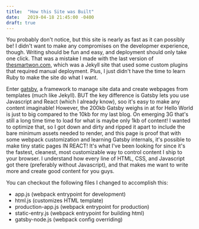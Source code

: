 ```yaml
---
title:  "How this Site was Built"
date:   2019-04-18 21:45:00 -0400
draft: true
---
```

You probably don't notice, but this site is nearly as fast as it can possibly be! I didn't want to make any compromises on the developmer experience, though. Writing should be fun and easy, and deployment should only take one click. That was a mistake I made with the last version of [thesmartwon.com](thesmartwon.com), which was a Jekyll site that used some custom plugins that required manual deployment. Plus, I just didn't have the time to learn Ruby to make the site do what I want.

Enter [gatsby](gatsbyjs.org), a framework to manage site data and create webpages from templates (much like Jekyll). BUT the key difference is Gatsby lets you use Javascript and React (which I already know), soo it's easy to make any content imaginable! However, the 200kb Gatsby weighs in at for Hello World is just to big compared to the 10kb for my last blog. On emerging 3G that's still a long time time to load for what is maybe only 1kb of content! I wanted to optimize that, so I got down and dirty and ripped it apart to include the bare minimum assets needed to render, and this page is proof that with some webpack customization and learning Gatsby internals, it's possible to make tiny static pages IN REACT! It's what I've been looking for since it's the fastest, cleanest, most customizable way to control content I ship to your browser. I understand how every line of HTML, CSS, and Javascript got there (preferably without Javascript), and that makes me want to write more and create good content for you guys.

You can checkout the following files I changed to accomplish this:

- app.js (webpack entrypoint for development)
- html.js (customizes HTML template)
- production-app.js (webpack entrypoint for production)
- static-entry.js (webpack entrypoint for building html)
- gatsby-node.js (webpack config overriding)
